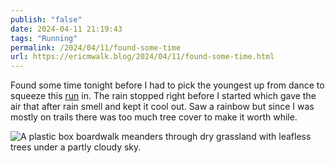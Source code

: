 ```yaml
---
publish: "false"
date: 2024-04-11 21:19:43
tags: "Running"
permalink: /2024/04/11/found-some-time
url: https://ericmwalk.blog/2024/04/11/found-some-time.html
---
```


Found some time tonight before I had to pick the youngest up from dance to squeeze this [run](https://strava.com/activities/11160965276) in. The rain stopped right before I started which gave the air that after rain smell and kept it cool out. Saw a rainbow but since I was mostly on trails there was too much tree cover to make it worth while.

![A plastic box boardwalk meanders through dry grassland with leafless trees under a partly cloudy sky.](https://ericmwalk.blog/uploads/2024/img-8585.jpeg)